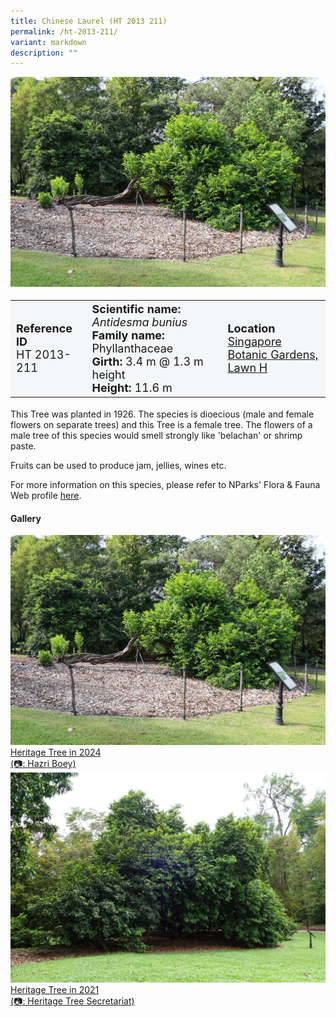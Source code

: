 ```yaml
---
title: Chinese Laurel (HT 2013 211)
permalink: /ht-2013-211/
variant: markdown
description: ""
---
```

<div class="isomer-image-wrapper">
<img src="/images/Heritage_trees_photos/antbun_ht2013-211_habit.jpg">
</div><table style="minWidth: 100px; font-size: 18px; background: #F4F6F7">
<tbody><tr>
<td rowspan="1" colspan="1">
<strong>Reference ID</strong>
<br>HT 2013-211
</td>
<td rowspan="1" colspan="1">
	<strong>Scientific name:</strong> <em>Antidesma bunius</em>
<br><strong>Family name: </strong>Phyllanthaceae
<br><strong>Girth: </strong>3.4 m @ 1.3 m height
<br><strong>Height: </strong>11.6 m
</td>
<td rowspan="1" colspan="1">
<strong>Location</strong><a href="https://www.onemap.gov.sg/?lat=1.3095499999957696&amp;lng=103.81561000000086">
 <br>Singapore Botanic Gardens,<br>Lawn H</a>
</td>
</tr>
</tbody>
</table>
<p>This Tree was planted in 1926. The species is dioecious (male and female flowers on separate trees) and this Tree is a female tree. The flowers of a male tree of this species would smell strongly like 'belachan' or shrimp paste.</p>
  
<p>Fruits can be used to produce jam, jellies, wines etc.</p>

<p>For more information on this species, please refer to NParks' Flora &amp; Fauna Web profile <a href="https://www.nparks.gov.sg/florafaunaweb/flora/2/7/2714">here</a>.</p>

<h4><b>Gallery</b></h4>
<div class="isomer-card-grid">
<a href="/images/Heritage_trees_photos/antbun_ht2013-211_habit.jpg" class="isomer-card">
<div class="isomer-card-image">
<div class="isomer-image-wrapper"><img src="/images/Heritage_trees_photos/antbun_ht2013-211_habit.jpg"></div></div>
<div class="isomer-card-body"><div class="isomer-card-description">Heritage Tree in 2024<br>(📷: Hazri Boey)</div></div></a>

<a href="/images/Heritage_trees_photos/antbun_ht2013-211_habitold.jpg" class="isomer-card">
<div class="isomer-card-image">
<div class="isomer-image-wrapper"><img src="/images/Heritage_trees_photos/antbun_ht2013-211_habitold.jpg"></div></div>
<div class="isomer-card-body"><div class="isomer-card-description">Heritage Tree in 2021<br>(📷: Heritage Tree Secretariat)</div></div></a></div>
